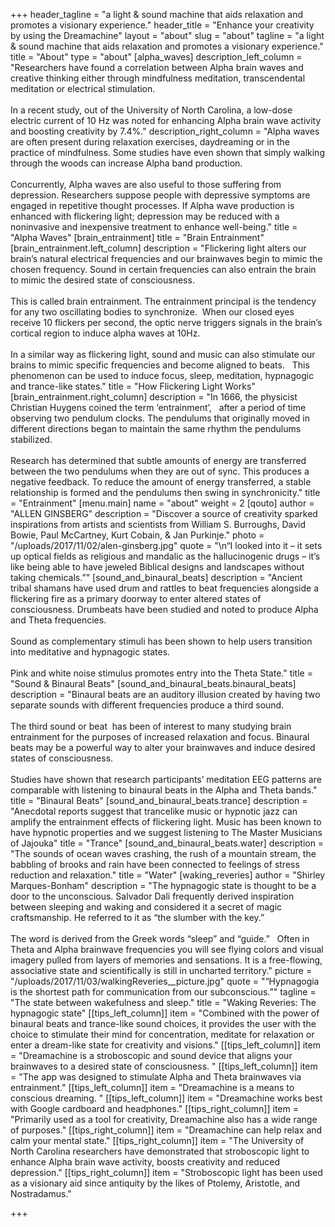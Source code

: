 +++
header_tagline = "a light & sound machine that aids relaxation and promotes a visionary experience."
header_title = "Enhance your creativity by using the Dreamachine"
layout = "about"
slug = "about"
tagline = "a light & sound machine that aids relaxation and promotes a visionary experience."
title = "About"
type = "about"
[alpha_waves]
description_left_column = "Researchers have found a correlation between Alpha brain waves and creative thinking either through mindfulness meditation, transcendental meditation or electrical stimulation.<br><br>In a recent study, out of the University of North Carolina, a low-dose electric current of 10 Hz was noted for enhancing Alpha brain wave activity and boosting creativity by 7.4%."
description_right_column = "Alpha waves are often present during relaxation exercises, daydreaming or in the practice of mindfulness. Some studies have even shown that simply walking through the woods can increase Alpha band production.<br><br>Concurrently, Alpha waves are also useful to those suffering from depression. Researchers suppose people with depressive symptoms are engaged in repetitive thought processes. If Alpha wave production is enhanced with flickering light; depression may be reduced with a noninvasive and inexpensive treatment to enhance well-being."
title = "Alpha Waves"
[brain_entrainment]
title = "Brain Entrainment"
[brain_entrainment.left_column]
description = "Flickering light alters our brain’s natural electrical frequencies and our brainwaves begin to mimic the chosen frequency. Sound in certain frequencies can also entrain the brain to mimic the desired state of consciousness.<br><br>This is called brain entrainment. The entrainment principal is the tendency for any two oscillating bodies to synchronize. &nbsp;When our closed eyes receive 10 flickers per second, the optic nerve triggers signals in the brain’s cortical region to induce alpha waves at 10Hz.<br><br>In a similar way as flickering light, sound and music can also stimulate our brains to mimic specific frequencies and become aligned to beats. &nbsp; This phenomenon can be used to induce focus, sleep, meditation, hypnagogic and trance-like states."
title = "How Flickering Light Works"
[brain_entrainment.right_column]
description = "In 1666, the physicist Christian Huygens coined the term ‘entrainment’, &nbsp; after a period of time observing two pendulum clocks. The pendulums that originally moved in different directions began to maintain the same rhythm the pendulums stabilized.<br><br>Research has determined that subtle amounts of energy are transferred between the two pendulums when they are out of sync. This produces a negative feedback. To reduce the amount of energy transferred, a stable relationship is formed and the pendulums then swing in synchronicity."
title = "Entrainment"
[menu.main]
name = "about"
weight = 2
[qouto]
author = "ALLEN GINSBERG"
description = "Discover a source of creativity sparked inspirations from artists and scientists from William S. Burroughs, David Bowie, Paul McCartney, Kurt Cobain, & Jan Purkinje."
photo = "/uploads/2017/11/02/alen-ginsberg.jpg"
quote = "\n“I looked into it – it sets up optical fields as religious and mandalic as the hallucinogenic drugs – it’s like being able to have jeweled Biblical designs and landscapes without taking chemicals.”"
[sound_and_binaural_beats]
description = "Ancient tribal shamans have used drum and rattles to beat frequencies alongside a flickering fire as a primary doorway to enter altered states of consciousness. Drumbeats have been studied and noted to produce Alpha and Theta frequencies.<br><br>Sound as complementary stimuli has been shown to help users transition into meditative and hypnagogic states.<br><br>Pink and white noise stimulus promotes entry into the Theta State."
title = "Sound & Binaural Beats"
[sound_and_binaural_beats.binaural_beats]
description = "Binaural beats are an auditory illusion created by having two separate sounds with different frequencies produce a third sound.<br><br>The third sound or beat &nbsp;has been of interest to many studying brain entrainment for the purposes of increased relaxation and focus. Binaural beats may be a powerful way to alter your brainwaves and induce desired states of consciousness.<br><br>Studies have shown that research participants’ meditation EEG patterns are comparable with listening to binaural beats in the Alpha and Theta bands."
title = "Binaural Beats"
[sound_and_binaural_beats.trance]
description = "Anecdotal reports suggest that trancelike music or hypnotic jazz can amplify the entrainment effects of flickering light. Music has been known to have hypnotic properties and we suggest listening to The Master Musicians of Jajouka"
title = "Trance"
[sound_and_binaural_beats.water]
description = "The sounds of ocean waves crashing, the rush of a mountain stream, the babbling of brooks and rain have been connected to feelings of stress reduction and relaxation."
title = "Water"
[waking_reveries]
author = "Shirley Marques-Bonham"
description = "The hypnagogic state is thought to be a door to the unconscious. Salvador Dali frequently derived inspiration between sleeping and waking and considered it a secret of magic craftsmanship. He referred to it as “the slumber with the key.”<br><br>The word is derived from the Greek words “sleep” and “guide.” &nbsp; Often in Theta and Alpha brainwave frequencies you will see flying colors and visual imagery pulled from layers of memories and sensations. It is a free-flowing, associative state and scientifically is still in uncharted territory."
picture = "/uploads/2017/11/03/walkingReveries__picture.jpg"
quote = "“Hypnagogia is the shortest path for communication from our subconscious.”"
tagline = "The state between wakefulness and sleep."
title = "Waking Reveries: The hypnagogic state"
[[tips_left_column]]
item = "Combined with the power of binaural beats and trance-like sound choices, it provides the user with the choice to stimulate their mind for concentration, meditate for relaxation or enter a dream-like state for creativity and visions."
[[tips_left_column]]
item = "Dreamachine is a stroboscopic and sound device that aligns your brainwaves to a desired state of consciousness. "
[[tips_left_column]]
item = "The app was designed to stimulate Alpha and Theta brainwaves via entrainment."
[[tips_left_column]]
item = "Dreamachine is a means to conscious dreaming. "
[[tips_left_column]]
item = "Dreamachine works best with Google cardboard and headphones."
[[tips_right_column]]
item = "Primarily used as a tool for creativity, Dreamachine also has a wide range of purposes."
[[tips_right_column]]
item = "Dreamachine can help relax and calm your mental state."
[[tips_right_column]]
item = "The University of North Carolina researchers have demonstrated that stroboscopic light to enhance Alpha brain wave activity, boosts creativity and reduced depression."
[[tips_right_column]]
item = "Stroboscopic light has been used as a visionary aid since antiquity by the likes of Ptolemy, Aristotle, and Nostradamus."

+++
